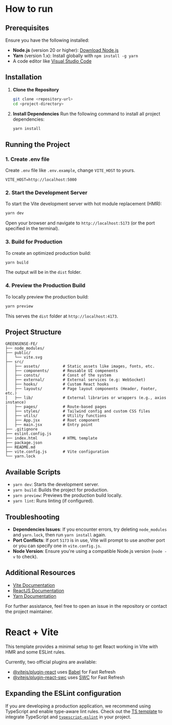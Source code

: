 # How to run

## Prerequisites

Ensure you have the following installed:

- **Node.js** (version 20 or higher): [Download Node.js](https://nodejs.org/)
- **Yarn** (version 1.x): Install globally with `npm install -g yarn`
- A code editor like [Visual Studio Code](https://code.visualstudio.com/)

## Installation

1. **Clone the Repository**

   ```bash
   git clone <repository-url>
   cd <project-directory>
   ```

2. **Install Dependencies**
   Run the following command to install all project dependencies:
   ```bash
   yarn install
   ```

## Running the Project

### 1. **Create .env file**

Create `.env` file like `.env.example`, change `VITE_HOST` to yours.

```
VITE_HOST=http://localhost:5000
```

### 2. **Start the Development Server**

To start the Vite development server with hot module replacement (HMR):

```bash
yarn dev
```

Open your browser and navigate to `http://localhost:5173` (or the port specified in the terminal).

### 3. **Build for Production**

To create an optimized production build:

```bash
yarn build
```

The output will be in the `dist` folder.

### 4. **Preview the Production Build**

To locally preview the production build:

```bash
yarn preview
```

This serves the `dist` folder at `http://localhost:4173`.

## Project Structure

```plaintext
GREENSENSE-FE/
├── node_modules/
├── public/
│   └── vite.svg
├── src/
│   ├── assets/          # Static assets like images, fonts, etc.
│   ├── components/      # Reusable UI compenents
│   ├── consts/          # Const of the system
│   ├── external/        # External services (e.g: WebSocket)
│   ├── hooks/           # Custom React hooks
│   ├── layouts/         # Page layout components (Header, Footer, etc.)
│   ├── lib/             # External libraries or wrappers (e.g., axios instance)
│   ├── pages/           # Route-based pages
│   ├── styles/          # Tailwind config and custom CSS files
│   ├── utils/           # Utility functions
│   ├── App.jsx          # Root component
│   ├── main.jsx         # Entry point
├── .gitignore
├── eslint.config.js
├── index.html           # HTML template
├── package.json
├── README.md
├── vite.config.js       # Vite configuration
└── yarn.lock
```

## Available Scripts

- `yarn dev`: Starts the development server.
- `yarn build`: Builds the project for production.
- `yarn preview`: Previews the production build locally.
- `yarn lint`: Runs linting (if configured).

## Troubleshooting

- **Dependencies Issues**: If you encounter errors, try deleting `node_modules` and `yarn.lock`, then run `yarn install` again.
- **Port Conflicts**: If port `5173` is in use, Vite will prompt to use another port or you can specify one in `vite.config.js`.
- **Node Version**: Ensure you're using a compatible Node.js version (`node -v` to check).

## Additional Resources

- [Vite Documentation](https://vitejs.dev/)
- [ReactJS Documentation](https://react.dev/)
- [Yarn Documentation](https://yarnpkg.com/)

For further assistance, feel free to open an issue in the repository or contact the project maintainer.

# React + Vite

This template provides a minimal setup to get React working in Vite with HMR and some ESLint rules.

Currently, two official plugins are available:

- [@vitejs/plugin-react](https://github.com/vitejs/vite-plugin-react/blob/main/packages/plugin-react/README.md) uses [Babel](https://babeljs.io/) for Fast Refresh
- [@vitejs/plugin-react-swc](https://github.com/vitejs/vite-plugin-react-swc) uses [SWC](https://swc.rs/) for Fast Refresh

## Expanding the ESLint configuration

If you are developing a production application, we recommend using TypeScript and enable type-aware lint rules. Check out the [TS template](https://github.com/vitejs/vite/tree/main/packages/create-vite/template-react-ts) to integrate TypeScript and [`typescript-eslint`](https://typescript-eslint.io) in your project.
